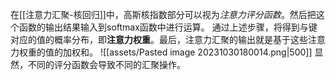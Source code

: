 在[[注意力汇聚-核回归]]中，高斯核指数部分可以视为*注意力评分函数*。然后把这个函数的输出结果输入到softmax函数中进行运算。 通过上述步骤，将得到与键对应的值的概率分布，即**注意力权重**。最后，注意力汇聚的输出就是基于这些注意力权重的值的加权和。
![[assets/Pasted image 20231030180014.png|500]]
显然，不同的评分函数会导致不同的汇聚操作。